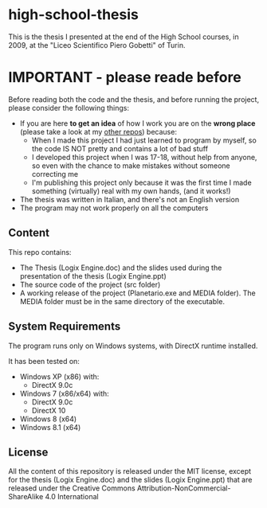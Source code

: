high-school-thesis
==================

This is the thesis I presented at the end of the High School courses, in 2009, at the "Liceo Scientifico Piero Gobetti" of Turin.

# IMPORTANT - please reade before

Before reading both the code and the thesis, and before running the project, please consider the following things:

* If you are here **to get an idea** of how I work you are on the **wrong place** (please take a look at my [other repos](github.com/Chosko/?tab=repositories)) because:
  * When I made this project I had just learned to program by myself, so the code IS NOT pretty and contains a lot of bad stuff
  * I developed this project when I was 17-18, without help from anyone, so even with the chance to make mistakes without someone correcting me
  * I'm publishing this project only because it was the first time I made something (virtually) real with my own hands, (and it works!)
* The thesis was written in Italian, and there's not an English version
* The program may not work properly on all the computers

## Content

This repo contains:

* The Thesis (Logix Engine.doc) and the slides used during the presentation of the thesis (Logix Engine.ppt)
* The source code of the project (src folder)
* A working release of the project (Planetario.exe and MEDIA folder). The MEDIA folder must be in the same directory of the executable.

## System Requirements

The program runs only on Windows systems, with DirectX runtime installed.

It has been tested on:

* Windows XP (x86) with:
  * DirectX 9.0c
* Windows 7 (x86/x64) with:
  * DirectX 9.0c
  * DirectX 10
* Windows 8 (x64)
* Windows 8.1 (x64)

## License

All the content of this repository is released under the MIT license, except for the thesis (Logix Engine.doc) and the slides (Logix Engine.ppt) that are released under the Creative Commons Attribution-NonCommercial-ShareAlike 4.0 International
